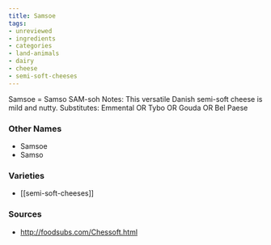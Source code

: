 ```yaml
---
title: Samsoe
tags:
- unreviewed
- ingredients
- categories
- land-animals
- dairy
- cheese
- semi-soft-cheeses
---
```

Samsoe = Samso SAM-soh Notes: This versatile Danish semi-soft cheese is mild and nutty. Substitutes: Emmental OR Tybo OR Gouda OR Bel Paese

### Other Names

* Samsoe
* Samso

### Varieties

* [[semi-soft-cheeses]]

### Sources
* http://foodsubs.com/Chessoft.html
